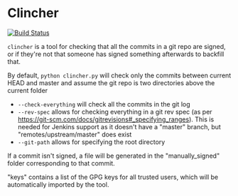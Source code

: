 Clincher
========
[![Build Status](https://travis-ci.org/lshift/clincher.svg?branch=master)](https://travis-ci.org/lshift/clincher)

`clincher` is a tool for checking that all the commits in a git repo are signed, or if they're not that someone has signed something afterwards to backfill that.

By default, `python clincher.py` will check only the commits between current HEAD and master and assume the git repo is two directories above the current folder

* `--check-everything` will check all the commits in the git log
* `--rev-spec` allows for checking everything in a git rev spec (as per https://git-scm.com/docs/gitrevisions#_specifying_ranges). This is needed for Jenkins support as it doesn't have a "master" branch, but "remotes/upstream/master" does exist
* `--git-path` allows for specifying the root directory

If a commit isn't signed, a file will be generated in the "manually_signed" folder corresponding to that commit.

"keys" contains a list of the GPG keys for all trusted users, which will be automatically imported by the tool.